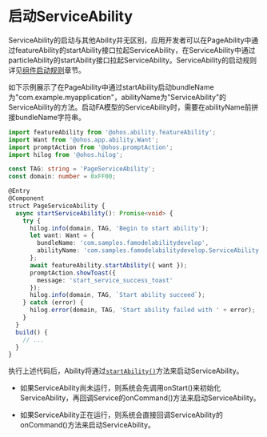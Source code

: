 # 启动ServiceAbility
<!--deprecated_code_no_check-->

ServiceAbility的启动与其他Ability并无区别，应用开发者可以在PageAbility中通过featureAbility的startAbility接口拉起ServiceAbility，在ServiceAbility中通过particleAbility的startAbility接口拉起ServiceAbility。ServiceAbility的启动规则详见[组件启动规则](component-startup-rules.md)章节。


如下示例展示了在PageAbility中通过startAbility启动bundleName为"com.example.myapplication"，abilityName为"ServiceAbility"的ServiceAbility的方法。启动FA模型的ServiceAbility时，需要在abilityName前拼接bundleName字符串。

```ts
import featureAbility from '@ohos.ability.featureAbility';
import Want from '@ohos.app.ability.Want';
import promptAction from '@ohos.promptAction';
import hilog from '@ohos.hilog';

const TAG: string = 'PageServiceAbility';
const domain: number = 0xFF00;

@Entry
@Component
struct PageServiceAbility {
  async startServiceAbility(): Promise<void> {
    try {
      hilog.info(domain, TAG, 'Begin to start ability');
      let want: Want = {
        bundleName: 'com.samples.famodelabilitydevelop',
        abilityName: 'com.samples.famodelabilitydevelop.ServiceAbility'
      };
      await featureAbility.startAbility({ want });
      promptAction.showToast({
        message: 'start_service_success_toast'
      });
      hilog.info(domain, TAG, `Start ability succeed`);
    } catch (error) {
      hilog.error(domain, TAG, 'Start ability failed with ' + error);
    }
  }
  build() {
    // ...
  }
}
```


执行上述代码后，Ability将通过[`startAbility()`](../reference/apis-ability-kit/js-apis-inner-application-uiAbilityContext.md#startability)方法来启动ServiceAbility。


- 如果ServiceAbility尚未运行，则系统会先调用onStart()来初始化ServiceAbility，再回调Service的onCommand()方法来启动ServiceAbility。

- 如果ServiceAbility正在运行，则系统会直接回调ServiceAbility的onCommand()方法来启动ServiceAbility。
